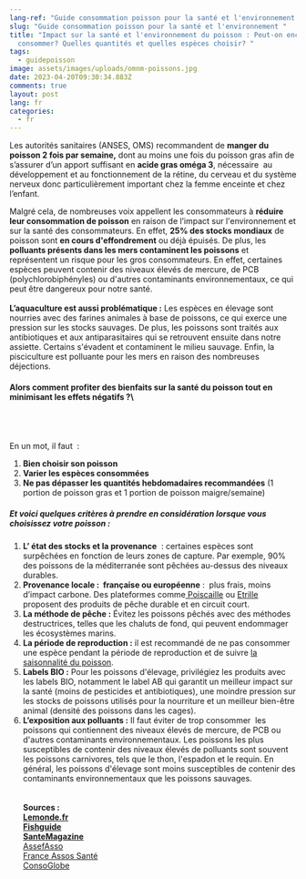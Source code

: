 ```yaml
---
lang-ref: "Guide consommation poisson pour la santé et l'environnement "
slug: "Guide consommation poisson pour la santé et l'environnement "
title: "Impact sur la santé et l'environnement du poisson : Peut-on encore en
  consommer? Quelles quantités et quelles espèces choisir? "
tags:
  - guidepoisson
image: assets/images/uploads/omnm-poissons.jpg
date: 2023-04-20T09:30:34.883Z
comments: true
layout: post
lang: fr
categories:
  - fr
---
```

Les autorités sanitaires (ANSES, OMS) recommandent de **manger du poisson 2 fois par semaine,** dont au moins une fois du poisson gras afin de s’assurer d’un apport suffisant en **acide gras oméga 3**, nécessaire  au développement et au fonctionnement de la rétine, du cerveau et du système nerveux donc particulièrement important chez la femme enceinte et chez l’enfant. 

Malgré cela, de nombreuses voix appellent les consommateurs à **réduire leur consommation de poisson** en raison de l’impact sur l'environnement et sur la santé des consommateurs. En effet, **25% des stocks mondiaux** de poisson sont **en cours d'effondrement** ou déjà épuisés. De plus, les **polluants présents dans les mers contaminent les poissons** et représentent un risque pour les gros consommateurs. En effet, certaines espèces peuvent contenir des niveaux élevés de mercure, de PCB (polychlorobiphényles) ou d'autres contaminants environnementaux, ce qui peut être dangereux pour notre santé.\
\
**L’aquaculture est aussi problématique :** Les espèces en élevage sont nourries avec des farines animales à base de poissons, ce qui exerce une pression sur les stocks sauvages. De plus, les poissons sont traités aux antibiotiques et aux antiparasitaires qui se retrouvent ensuite dans notre assiette. Certains s'évadent et contaminent le milieu sauvage. Enfin, la pisciculture est polluante pour les mers en raison des nombreuses déjections. 

#### Alors comment profiter des bienfaits sur la santé du poisson tout en minimisant les effets négatifs ?\

\
\
\
En un mot, il faut  : 

1. **Bien choisir son poisson**
2. **Varier les espèces consommées**  
3. **Ne pas dépasser les quantités hebdomadaires recommandées** (1 portion de poisson gras et 1 portion de poisson maigre/semaine) 

##### Et voici quelques critères à prendre en considération lorsque vous choisissez votre poisson :

1. **L’ état des stocks et la provenance**  : certaines espèces sont surpêchées en fonction de leurs zones de capture. Par exemple, 90% des poissons de la méditerranée sont pêchées au-dessus des niveaux durables.
2. **Provenance locale :  française ou européenne** :  plus frais, moins d’impact carbone. Des plateformes comme[ Poiscaille](https://poiscaille.fr)  ou [Etrille](https://www.etrille.fr) proposent des produits de pêche durable et en circuit court. 
3. **La méthode de pêche :** Évitez les poissons pêchés avec des méthodes destructrices, telles que les chaluts de fond, qui peuvent endommager les écosystèmes marins. 
4. **La période de reproduction :** il est recommandé de ne pas consommer une espèce pendant la période de reproduction et de suivre [la saisonnalité du poisson](https://www.finedininglovers.fr/article/saison-des-poissons).
5. **Labels BIO :** Pour les poissons d'élevage, privilégiez les produits avec les labels BIO, notamment le label AB qui garantit un meilleur impact sur la santé (moins de pesticides et antibiotiques), une moindre pression sur les stocks de poissons utilisés pour la nourriture et un meilleur bien-être animal (densité des poissons dans les cages). 
6. **L’exposition aux polluants :** Il faut éviter de trop consommer  les poissons qui contiennent des niveaux élevés de mercure, de PCB ou d'autres contaminants environnementaux. Les poissons les plus susceptibles de contenir des niveaux élevés de polluants sont souvent les poissons carnivores, tels que le thon, l'espadon et le requin. En général, les poissons d'élevage sont moins susceptibles de contenir des contaminants environnementaux que les poissons sauvages.\
   \
   **\
   Sources :** \
   **[Lemonde.fr ](https://www.lemonde.fr/planete/article/2021/12/10/mode-d-emploi-pour-manger-du-poisson-sans-trop-de-casse-environnementale_6105413_3244.html)**\
   **[Fishguide](https://fr.fishguide.be)**\
   **[SanteMagazine](https://www.santemagazine.fr/sante/sante-environnementale/pollution/pollution-des-eaux-peut-on-encore-consommer-du-poisson-172566)**\
   [AssefAsso](https://www.asef-asso.fr/production/mercure-peut-on-encore-consommer-du-poisson-la-synthese-de-lasef/)\
   [France Assos Santé](https://www.france-assos-sante.org/2014/06/24/6-gestes-pour-bien-manger-du-poisson/)\
   [ConsoGlobe](https://www.consoglobe.com/)